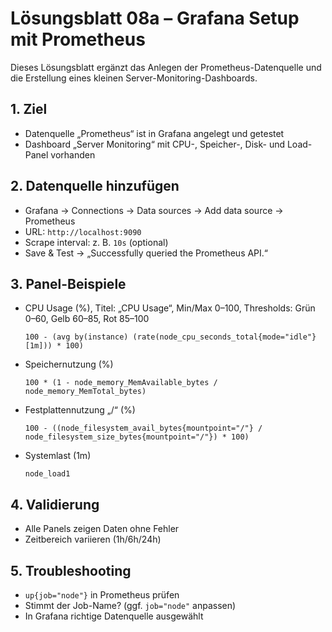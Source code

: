 # Lösungsblatt 08a – Grafana Setup mit Prometheus

Dieses Lösungsblatt ergänzt das Anlegen der Prometheus-Datenquelle und die Erstellung eines kleinen Server-Monitoring-Dashboards.

## 1. Ziel
- Datenquelle „Prometheus“ ist in Grafana angelegt und getestet
- Dashboard „Server Monitoring“ mit CPU-, Speicher-, Disk- und Load-Panel vorhanden

## 2. Datenquelle hinzufügen
- Grafana → Connections → Data sources → Add data source → Prometheus
- URL: `http://localhost:9090`
- Scrape interval: z. B. `10s` (optional)
- Save & Test → „Successfully queried the Prometheus API.“

## 3. Panel-Beispiele
- CPU Usage (%), Titel: „CPU Usage“, Min/Max 0–100, Thresholds: Grün 0–60, Gelb 60–85, Rot 85–100
  ```promql
  100 - (avg by(instance) (rate(node_cpu_seconds_total{mode="idle"}[1m])) * 100)
  ```
- Speichernutzung (%)
  ```promql
  100 * (1 - node_memory_MemAvailable_bytes / node_memory_MemTotal_bytes)
  ```
- Festplattennutzung „/“ (%)
  ```promql
  100 - ((node_filesystem_avail_bytes{mountpoint="/"} / node_filesystem_size_bytes{mountpoint="/"}) * 100)
  ```
- Systemlast (1m)
  ```promql
  node_load1
  ```

## 4. Validierung
- Alle Panels zeigen Daten ohne Fehler
- Zeitbereich variieren (1h/6h/24h)

## 5. Troubleshooting
- `up{job="node"}` in Prometheus prüfen
- Stimmt der Job-Name? (ggf. `job="node"` anpassen)
- In Grafana richtige Datenquelle ausgewählt
